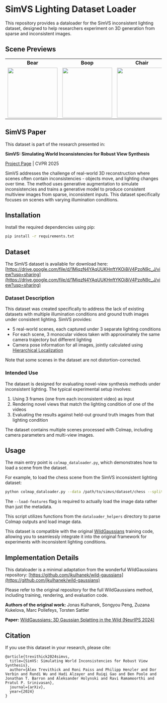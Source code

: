 # SimVS Lighting Dataset Loader

This repository provides a dataloader for the SimVS inconsistent lighting dataset, designed to help researchers experiment on 3D generation from sparse and inconsistent images.

## Scene Previews

<div align="center">
  <table>
    <tr>
      <td align="center"><b>Bear</b></td>
      <td align="center"><b>Boop</b></td>
      <td align="center"><b>Chair</b></td>
      <td align="center"><b>Chess</b></td>
      <td align="center"><b>Statue</b></td>
    </tr>
    <tr>
      <td align="center"><img src="scene_gifs/bear.gif" width="160"/></td>
      <td align="center"><img src="scene_gifs/boop.gif" width="160"/></td>
      <td align="center"><img src="scene_gifs/chair.gif" width="160"/></td>
      <td align="center"><img src="scene_gifs/chess.gif" width="160"/></td>
      <td align="center"><img src="scene_gifs/statue.gif" width="160"/></td>
    </tr>
  </table>
</div>

## SimVS Paper

This dataset is part of the research presented in:

**SimVS: Simulating World Inconsistencies for Robust View Synthesis**

[Project Page](https://alextrevithick.com/simvs/) | CVPR 2025

SimVS addresses the challenge of real-world 3D reconstruction where scenes often contain inconsistencies - objects move, and lighting changes over time. The method uses generative augmentation to simulate inconsistencies and trains a generative model to produce consistent multiview images from sparse, inconsistent inputs. This dataset specifically focuses on scenes with varying illumination conditions.

## Installation

Install the required dependencies using pip:

```bash
pip install -r requirements.txt
```

## Dataset

The SimVS dataset is available for download here:
[https://drive.google.com/file/d/1MiqzN4YAqUUKHnftYKOi8iV4PzoN9c_J/view?usp=sharing](https://drive.google.com/file/d/1MiqzN4YAqUUKHnftYKOi8iV4PzoN9c_J/view?usp=sharing)

### Dataset Description

This dataset was created specifically to address the lack of existing datasets with multiple illumination conditions and ground truth images under consistent lighting. SimVS provides:

- 5 real-world scenes, each captured under 3 separate lighting conditions
- For each scene, 3 monocular videos taken with approximately the same camera trajectory but different lighting
- Camera pose information for all images, jointly calculated using [Hierarchical Localization](https://github.com/cvg/Hierarchical-Localization)

Note that some scenes in the dataset are not distortion-corrected.

### Intended Use

The dataset is designed for evaluating novel-view synthesis methods under inconsistent lighting. The typical experimental setup involves:

1. Using 3 frames (one from each inconsistent video) as input
2. Rendering novel views that match the lighting condition of one of the videos
3. Evaluating the results against held-out ground truth images from that lighting condition

The dataset contains multiple scenes processed with Colmap, including camera parameters and multi-view images.

## Usage

The main entry point is `colmap_dataloader.py`, which demonstrates how to load a scene from the dataset.

For example, to load the chess scene from the SimVS inconsistent lighting dataset:

```bash
python colmap_dataloader.py --data /path/to/simvs/dataset/chess --split train --load-features
```

The `--load-features` flag is required to actually load the image data rather than just the metadata.

This script utilizes functions from the `dataloader_helpers` directory to parse Colmap outputs and load image data.

This dataset is compatible with the original [WildGaussians](https://github.com/jkulhanek/wild-gaussians) training code, allowing you to seamlessly integrate it into the original framework for experiments with inconsistent lighting conditions.

## Implementation Details

This dataloader is a minimal adaptation from the wonderful WildGaussians repository:
[https://github.com/jkulhanek/wild-gaussians](https://github.com/jkulhanek/wild-gaussians)

Please refer to the original repository for the full WildGaussians method, including training, rendering, and evaluation code.

**Authors of the original work:** Jonas Kulhanek, Songyou Peng, Zuzana Kukelova, Marc Pollefeys, Torsten Sattler

**Paper:** [WildGaussians: 3D Gaussian Splatting in the Wild (NeurIPS 2024)](https://arxiv.org/pdf/2407.08447)

## Citation

If you use this dataset in your research, please cite:

```
@article{trevithick2024simvs,
  title={SimVS: Simulating World Inconsistencies for Robust View Synthesis},
  author={Alex Trevithick and Roni Paiss and Philipp Henzler and Dor Verbin and Rundi Wu and Hadi Alzayer and Ruiqi Gao and Ben Poole and Jonathan T. Barron and Aleksander Holynski and Ravi Ramamoorthi and Pratul P. Srinivasan},
  journal={arXiv},
  year={2024}
}
